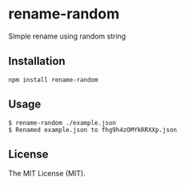 rename-random
================================
Simple rename using random string

## Installation

```{bash}
npm install rename-random
```
## Usage
```{bash}
$ rename-random ./example.json
$ Renamed example.json to fhg9h4zOMYkRRXXp.json
```

## License
The MIT License (MIT).